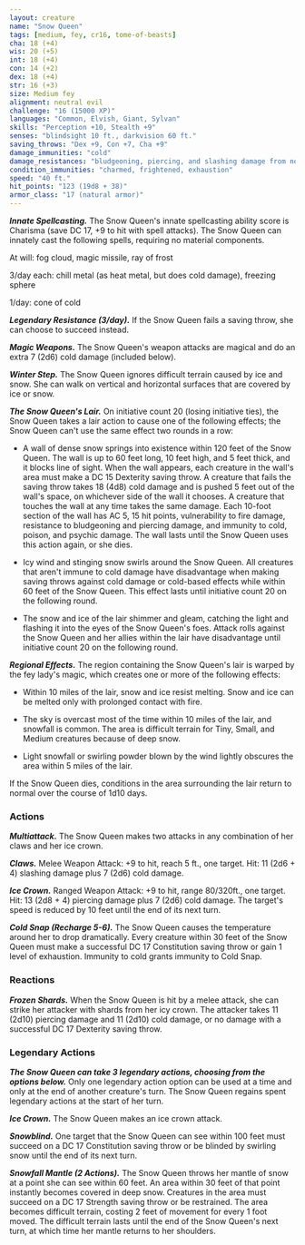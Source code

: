 ```yaml
---
layout: creature
name: "Snow Queen"
tags: [medium, fey, cr16, tome-of-beasts]
cha: 18 (+4)
wis: 20 (+5)
int: 18 (+4)
con: 14 (+2)
dex: 18 (+4)
str: 16 (+3)
size: Medium fey
alignment: neutral evil
challenge: "16 (15000 XP)"
languages: "Common, Elvish, Giant, Sylvan"
skills: "Perception +10, Stealth +9"
senses: "blindsight 10 ft., darkvision 60 ft."
saving_throws: "Dex +9, Con +7, Cha +9"
damage_immunities: "cold"
damage_resistances: "bludgeoning, piercing, and slashing damage from nonmagical weapons that aren't cold iron"
condition_immunities: "charmed, frightened, exhaustion"
speed: "40 ft."
hit_points: "123 (19d8 + 38)"
armor_class: "17 (natural armor)"
---
```


***Innate Spellcasting.*** The Snow Queen's innate spellcasting ability score is Charisma (save DC 17, +9 to hit with spell attacks). The Snow Queen can innately cast the following spells, requiring no material components.

At will: fog cloud, magic missile, ray of frost

3/day each: chill metal (as heat metal, but does cold damage), freezing sphere

1/day: cone of cold

***Legendary Resistance (3/day).*** If the Snow Queen fails a saving throw, she can choose to succeed instead.

***Magic Weapons.*** The Snow Queen's weapon attacks are magical and do an extra 7 (2d6) cold damage (included below).

***Winter Step.*** The Snow Queen ignores difficult terrain caused by ice and snow. She can walk on vertical and horizontal surfaces that are covered by ice or snow.

***The Snow Queen's Lair.*** On initiative count 20 (losing initiative ties), the Snow Queen takes a lair action to cause one of the following effects; the Snow Queen can't use the same effect two rounds in a row:

- A wall of dense snow springs into existence within 120 feet of the Snow Queen. The wall is up to 60 feet long, 10 feet high, and 5 feet thick, and it blocks line of sight. When the wall appears, each creature in the wall's area must make a DC 15 Dexterity saving throw. A creature that fails the saving throw takes 18 (4d8) cold damage and is pushed 5 feet out of the wall's space, on whichever side of the wall it chooses. A creature that touches the wall at any time takes the same damage. Each 10-foot section of the wall has AC 5, 15 hit points, vulnerability to fire damage, resistance to bludgeoning and piercing damage, and immunity to cold, poison, and psychic damage. The wall lasts until the Snow Queen uses this action again, or she dies.

- Icy wind and stinging snow swirls around the Snow Queen. All creatures that aren't immune to cold damage have disadvantage when making saving throws against cold damage or cold-based effects while within 60 feet of the Snow Queen. This effect lasts until initiative count 20 on the following round.

- The snow and ice of the lair shimmer and gleam, catching the light and flashing it into the eyes of the Snow Queen's foes. Attack rolls against the Snow Queen and her allies within the lair have disadvantage until initiative count 20 on the following round.

***Regional Effects.*** The region containing the Snow Queen's lair is warped by the fey lady's magic, which creates one or more of the following effects:

- Within 10 miles of the lair, snow and ice resist melting. Snow and ice can be melted only with prolonged contact with fire.

- The sky is overcast most of the time within 10 miles of the lair, and snowfall is common. The area is difficult terrain for Tiny, Small, and Medium creatures because of deep snow.

- Light snowfall or swirling powder blown by the wind lightly obscures the area within 5 miles of the lair.

If the Snow Queen dies, conditions in the area surrounding the lair return to normal over the course of 1d10 days.

### Actions

***Multiattack.*** The Snow Queen makes two attacks in any combination of her claws and her ice crown.

***Claws.*** Melee Weapon Attack: +9 to hit, reach 5 ft., one target. Hit: 11 (2d6 + 4) slashing damage plus 7 (2d6) cold damage.

***Ice Crown.*** Ranged Weapon Attack: +9 to hit, range 80/320ft., one target. Hit: 13 (2d8 + 4) piercing damage plus 7 (2d6) cold damage. The target's speed is reduced by 10 feet until the end of its next turn.

***Cold Snap (Recharge 5-6).*** The Snow Queen causes the temperature around her to drop dramatically. Every creature within 30 feet of the Snow Queen must make a successful DC 17 Constitution saving throw or gain 1 level of exhaustion. Immunity to cold grants immunity to Cold Snap.

### Reactions

***Frozen Shards.*** When the Snow Queen is hit by a melee attack, she can strike her attacker with shards from her icy crown. The attacker takes 11 (2d10) piercing damage and 11 (2d10) cold damage, or no damage with a successful DC 17 Dexterity saving throw.

### Legendary Actions

***The Snow Queen can take 3 legendary actions, choosing from the options below.*** Only one legendary action option can be used at a time and only at the end of another creature's turn. The Snow Queen regains spent legendary actions at the start of her turn.

***Ice Crown.*** The Snow Queen makes an ice crown attack.

***Snowblind.*** One target that the Snow Queen can see within 100 feet must succeed on a DC 17 Constitution saving throw or be blinded by swirling snow until the end of its next turn.

***Snowfall Mantle (2 Actions).*** The Snow Queen throws her mantle of snow at a point she can see within 60 feet. An area within 30 feet of that point instantly becomes covered in deep snow. Creatures in the area must succeed on a DC 17 Strength saving throw or be restrained. The area becomes difficult terrain, costing 2 feet of movement for every 1 foot moved. The difficult terrain lasts until the end of the Snow Queen's next turn, at which time her mantle returns to her shoulders.

